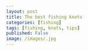 ```yaml
---
layout: post
title: The best fishing knots
categories: [fishing]
tags: [fishing, knots, tips]
published: False
image: /images/.jpg
---
```


<style>.parallax-background {background: url("/images/.jpg");}</style>


